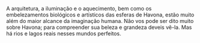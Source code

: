 ﻿A arquitetura, a iluminação e o aquecimento, bem como os embelezamentos biológicos e artísticos das esferas de Havona, estão muito além do maior alcance  da imaginação humana. Não vos pode ser dito muito sobre Havona; para compreender sua beleza e grandeza deveis vê-la. Mas há rios e lagos  reais nesses mundos perfeitos.